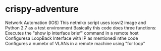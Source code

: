 # crispy-adventure
Network Automation (IOS)
This netmiko script uses iosvl2 image and Python 2.7 as a test environment
Basically this code does three functions:
	Executes the "show ip interface brief" command in a remote host
	Configuresa LoopBack Interface with IP as mentionedi nthe code 
	Configures a numebr of VLANs in a remote machine using "for loop"
